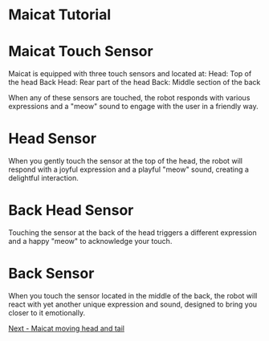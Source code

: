 # Maicat Tutorial
# Maicat Touch Sensor

Maicat is equipped with three touch sensors and located at:
Head: Top of the head
Back Head: Rear part of the head
Back: Middle section of the back

When any of these sensors are touched, the robot responds with various expressions and a "meow" sound to engage with the user in a friendly way.

# Head Sensor
When you gently touch the sensor at the top of the head, the robot will respond with a joyful expression and a playful "meow" sound, creating a delightful interaction.
# Back Head Sensor
Touching the sensor at the back of the head triggers a different expression and a happy "meow" to acknowledge your touch.
# Back Sensor
When you touch the sensor located in the middle of the back, the robot will react with yet another unique expression and sound, designed to bring you closer to it emotionally.


[Next - Maicat moving head and tail](../08_maicat_move_head_and_tail/README.md)
